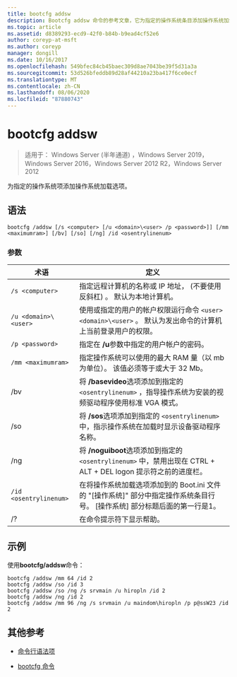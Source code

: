 ```yaml
---
title: bootcfg addsw
description: Bootcfg addsw 命令的参考文章，它为指定的操作系统条目添加操作系统加载选项。
ms.topic: article
ms.assetid: d8389293-ecd9-42f0-b84b-b9ead4cf52e6
author: coreyp-at-msft
ms.author: coreyp
manager: dongill
ms.date: 10/16/2017
ms.openlocfilehash: 549bfec84cb45baec309d8ae7043be39f5d31a3a
ms.sourcegitcommit: 53d526bfeddb89d28af44210a23ba417f6ce0ecf
ms.translationtype: MT
ms.contentlocale: zh-CN
ms.lasthandoff: 08/06/2020
ms.locfileid: "87880743"
---
```

# <a name="bootcfg-addsw"></a>bootcfg addsw

> 适用于： Windows Server (半年通道) ，Windows Server 2019，Windows Server 2016，Windows Server 2012 R2，Windows Server 2012

为指定的操作系统项添加操作系统加载选项。

## <a name="syntax"></a>语法

```
bootcfg /addsw [/s <computer> [/u <domain>\<user> /p <password>]] [/mm <maximumram>] [/bv] [/so] [/ng] /id <osentrylinenum>
```

### <a name="parameters"></a>参数

| 术语 | 定义 |
| ---- | ---------- |
| `/s <computer>` | 指定远程计算机的名称或 IP 地址， (不要使用反斜杠) 。 默认为本地计算机。 |
| `/u <domain>\<user>`  | 使用或指定的用户的帐户权限运行命令 `<user>` `<domain>\<user>` 。 默认为发出命令的计算机上当前登录用户的权限。 |
| `/p <password>` | 指定在 **/u**参数中指定的用户帐户的密码。 |
| `/mm <maximumram>` | 指定操作系统可以使用的最大 RAM 量（以 mb 为单位）。 该值必须等于或大于 32 Mb。 |
| /bv | 将 **/basevideo**选项添加到指定的 `<osentrylinenum>` ，指导操作系统为安装的视频驱动程序使用标准 VGA 模式。 |
| /so | 将 **/sos**选项添加到指定的 `<osentrylinenum>` 中，指示操作系统在加载时显示设备驱动程序名称。 |
| /ng | 将 **/noguiboot**选项添加到指定的 `<osentrylinenum>` 中，禁用出现在 CTRL + ALT + DEL logon 提示符之前的进度栏。 |
| `/id <osentrylinenum>` | 在将操作系统加载选项添加到的 Boot.ini 文件的 "[操作系统]" 部分中指定操作系统条目行号。 [操作系统] 部分标题后面的第一行是1。 |
| /? | 在命令提示符下显示帮助。 |

## <a name="examples"></a>示例

使用**bootcfg/addsw**命令：

```
bootcfg /addsw /mm 64 /id 2
bootcfg /addsw /so /id 3
bootcfg /addsw /so /ng /s srvmain /u hiropln /id 2
bootcfg /addsw /ng /id 2
bootcfg /addsw /mm 96 /ng /s srvmain /u maindom\hiropln /p p@ssW23 /id 2
```

## <a name="additional-references"></a>其他参考

- [命令行语法项](command-line-syntax-key.md)

- [bootcfg 命令](bootcfg.md)
